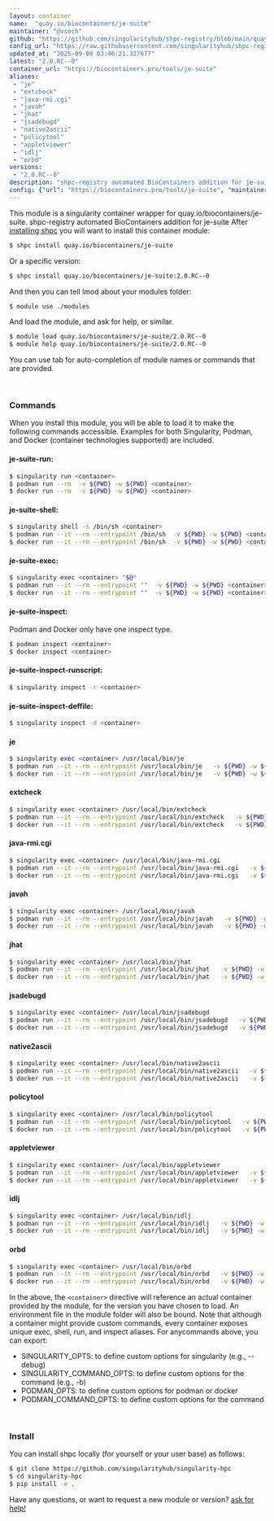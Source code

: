 ```yaml
---
layout: container
name:  "quay.io/biocontainers/je-suite"
maintainer: "@vsoch"
github: "https://github.com/singularityhub/shpc-registry/blob/main/quay.io/biocontainers/je-suite/container.yaml"
config_url: "https://raw.githubusercontent.com/singularityhub/shpc-registry/main/quay.io/biocontainers/je-suite/container.yaml"
updated_at: "2025-09-08 03:46:21.327677"
latest: "2.0.RC--0"
container_url: "https://biocontainers.pro/tools/je-suite"
aliases:
 - "je"
 - "extcheck"
 - "java-rmi.cgi"
 - "javah"
 - "jhat"
 - "jsadebugd"
 - "native2ascii"
 - "policytool"
 - "appletviewer"
 - "idlj"
 - "orbd"
versions:
 - "2.0.RC--0"
description: "shpc-registry automated BioContainers addition for je-suite"
config: {"url": "https://biocontainers.pro/tools/je-suite", "maintainer": "@vsoch", "description": "shpc-registry automated BioContainers addition for je-suite", "latest": {"2.0.RC--0": "sha256:2251d0ce7c8243aca0e09ed2d8fd6a16d129ba3360cf518596dd913a7c2f8a29"}, "tags": {"2.0.RC--0": "sha256:2251d0ce7c8243aca0e09ed2d8fd6a16d129ba3360cf518596dd913a7c2f8a29"}, "docker": "quay.io/biocontainers/je-suite", "aliases": {"je": "/usr/local/bin/je", "extcheck": "/usr/local/bin/extcheck", "java-rmi.cgi": "/usr/local/bin/java-rmi.cgi", "javah": "/usr/local/bin/javah", "jhat": "/usr/local/bin/jhat", "jsadebugd": "/usr/local/bin/jsadebugd", "native2ascii": "/usr/local/bin/native2ascii", "policytool": "/usr/local/bin/policytool", "appletviewer": "/usr/local/bin/appletviewer", "idlj": "/usr/local/bin/idlj", "orbd": "/usr/local/bin/orbd"}}
---
```


This module is a singularity container wrapper for quay.io/biocontainers/je-suite.
shpc-registry automated BioContainers addition for je-suite
After [installing shpc](#install) you will want to install this container module:


```bash
$ shpc install quay.io/biocontainers/je-suite
```

Or a specific version:

```bash
$ shpc install quay.io/biocontainers/je-suite:2.0.RC--0
```

And then you can tell lmod about your modules folder:

```bash
$ module use ./modules
```

And load the module, and ask for help, or similar.

```bash
$ module load quay.io/biocontainers/je-suite/2.0.RC--0
$ module help quay.io/biocontainers/je-suite/2.0.RC--0
```

You can use tab for auto-completion of module names or commands that are provided.

<br>

### Commands

When you install this module, you will be able to load it to make the following commands accessible.
Examples for both Singularity, Podman, and Docker (container technologies supported) are included.

#### je-suite-run:

```bash
$ singularity run <container>
$ podman run --rm  -v ${PWD} -w ${PWD} <container>
$ docker run --rm  -v ${PWD} -w ${PWD} <container>
```

#### je-suite-shell:

```bash
$ singularity shell -s /bin/sh <container>
$ podman run --it --rm --entrypoint /bin/sh  -v ${PWD} -w ${PWD} <container>
$ docker run --it --rm --entrypoint /bin/sh  -v ${PWD} -w ${PWD} <container>
```

#### je-suite-exec:

```bash
$ singularity exec <container> "$@"
$ podman run --it --rm --entrypoint ""  -v ${PWD} -w ${PWD} <container> "$@"
$ docker run --it --rm --entrypoint ""  -v ${PWD} -w ${PWD} <container> "$@"
```

#### je-suite-inspect:

Podman and Docker only have one inspect type.

```bash
$ podman inspect <container>
$ docker inspect <container>
```

#### je-suite-inspect-runscript:

```bash
$ singularity inspect -r <container>
```

#### je-suite-inspect-deffile:

```bash
$ singularity inspect -d <container>
```


#### je

```bash
$ singularity exec <container> /usr/local/bin/je
$ podman run --it --rm --entrypoint /usr/local/bin/je   -v ${PWD} -w ${PWD} <container> -c " $@"
$ docker run --it --rm --entrypoint /usr/local/bin/je   -v ${PWD} -w ${PWD} <container> -c " $@"
```


#### extcheck

```bash
$ singularity exec <container> /usr/local/bin/extcheck
$ podman run --it --rm --entrypoint /usr/local/bin/extcheck   -v ${PWD} -w ${PWD} <container> -c " $@"
$ docker run --it --rm --entrypoint /usr/local/bin/extcheck   -v ${PWD} -w ${PWD} <container> -c " $@"
```


#### java-rmi.cgi

```bash
$ singularity exec <container> /usr/local/bin/java-rmi.cgi
$ podman run --it --rm --entrypoint /usr/local/bin/java-rmi.cgi   -v ${PWD} -w ${PWD} <container> -c " $@"
$ docker run --it --rm --entrypoint /usr/local/bin/java-rmi.cgi   -v ${PWD} -w ${PWD} <container> -c " $@"
```


#### javah

```bash
$ singularity exec <container> /usr/local/bin/javah
$ podman run --it --rm --entrypoint /usr/local/bin/javah   -v ${PWD} -w ${PWD} <container> -c " $@"
$ docker run --it --rm --entrypoint /usr/local/bin/javah   -v ${PWD} -w ${PWD} <container> -c " $@"
```


#### jhat

```bash
$ singularity exec <container> /usr/local/bin/jhat
$ podman run --it --rm --entrypoint /usr/local/bin/jhat   -v ${PWD} -w ${PWD} <container> -c " $@"
$ docker run --it --rm --entrypoint /usr/local/bin/jhat   -v ${PWD} -w ${PWD} <container> -c " $@"
```


#### jsadebugd

```bash
$ singularity exec <container> /usr/local/bin/jsadebugd
$ podman run --it --rm --entrypoint /usr/local/bin/jsadebugd   -v ${PWD} -w ${PWD} <container> -c " $@"
$ docker run --it --rm --entrypoint /usr/local/bin/jsadebugd   -v ${PWD} -w ${PWD} <container> -c " $@"
```


#### native2ascii

```bash
$ singularity exec <container> /usr/local/bin/native2ascii
$ podman run --it --rm --entrypoint /usr/local/bin/native2ascii   -v ${PWD} -w ${PWD} <container> -c " $@"
$ docker run --it --rm --entrypoint /usr/local/bin/native2ascii   -v ${PWD} -w ${PWD} <container> -c " $@"
```


#### policytool

```bash
$ singularity exec <container> /usr/local/bin/policytool
$ podman run --it --rm --entrypoint /usr/local/bin/policytool   -v ${PWD} -w ${PWD} <container> -c " $@"
$ docker run --it --rm --entrypoint /usr/local/bin/policytool   -v ${PWD} -w ${PWD} <container> -c " $@"
```


#### appletviewer

```bash
$ singularity exec <container> /usr/local/bin/appletviewer
$ podman run --it --rm --entrypoint /usr/local/bin/appletviewer   -v ${PWD} -w ${PWD} <container> -c " $@"
$ docker run --it --rm --entrypoint /usr/local/bin/appletviewer   -v ${PWD} -w ${PWD} <container> -c " $@"
```


#### idlj

```bash
$ singularity exec <container> /usr/local/bin/idlj
$ podman run --it --rm --entrypoint /usr/local/bin/idlj   -v ${PWD} -w ${PWD} <container> -c " $@"
$ docker run --it --rm --entrypoint /usr/local/bin/idlj   -v ${PWD} -w ${PWD} <container> -c " $@"
```


#### orbd

```bash
$ singularity exec <container> /usr/local/bin/orbd
$ podman run --it --rm --entrypoint /usr/local/bin/orbd   -v ${PWD} -w ${PWD} <container> -c " $@"
$ docker run --it --rm --entrypoint /usr/local/bin/orbd   -v ${PWD} -w ${PWD} <container> -c " $@"
```



In the above, the `<container>` directive will reference an actual container provided
by the module, for the version you have chosen to load. An environment file in the
module folder will also be bound. Note that although a container
might provide custom commands, every container exposes unique exec, shell, run, and
inspect aliases. For anycommands above, you can export:

 - SINGULARITY_OPTS: to define custom options for singularity (e.g., --debug)
 - SINGULARITY_COMMAND_OPTS: to define custom options for the command (e.g., -b)
 - PODMAN_OPTS: to define custom options for podman or docker
 - PODMAN_COMMAND_OPTS: to define custom options for the command

<br>

### Install

You can install shpc locally (for yourself or your user base) as follows:

```bash
$ git clone https://github.com/singularityhub/singularity-hpc
$ cd singularity-hpc
$ pip install -e .
```

Have any questions, or want to request a new module or version? [ask for help!](https://github.com/singularityhub/singularity-hpc/issues)